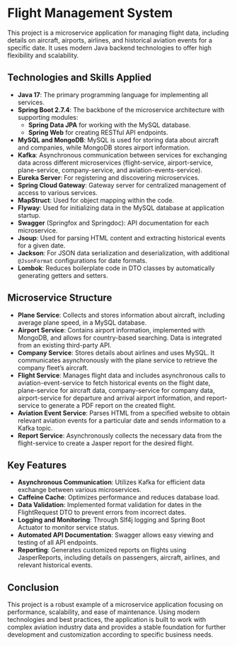 <h1>Flight Management System</h1>

<p>This project is a microservice application for managing flight data, including details on aircraft, airports, airlines, and historical aviation events for a specific date. It uses modern Java backend technologies to offer high flexibility and scalability.</p>

<h2>Technologies and Skills Applied</h2>
<ul>
  <li><strong>Java 17</strong>: The primary programming language for implementing all services.</li>
  <li><strong>Spring Boot 2.7.4</strong>: The backbone of the microservice architecture with supporting modules:
    <ul>
      <li><strong>Spring Data JPA</strong> for working with the MySQL database.</li>
      <li><strong>Spring Web</strong> for creating RESTful API endpoints.</li>
    </ul>
  </li>
  <li><strong>MySQL and MongoDB</strong>: MySQL is used for storing data about aircraft and companies, while MongoDB stores airport information.</li>
  <li><strong>Kafka</strong>: Asynchronous communication between services for exchanging data across different microservices (flight-service, airport-service, plane-service, company-service, and aviation-events-service).</li>
  <li><strong>Eureka Server</strong>: For registering and discovering microservices.</li>
  <li><strong>Spring Cloud Gateway</strong>: Gateway server for centralized management of access to various services.</li>
  <li><strong>MapStruct</strong>: Used for object mapping within the code.</li>
  <li><strong>Flyway</strong>: Used for initializing data in the MySQL database at application startup.</li>
  <li><strong>Swagger</strong> (Springfox and Springdoc): API documentation for each microservice.</li>
  <li><strong>Jsoup</strong>: Used for parsing HTML content and extracting historical events for a given date.</li>
  <li><strong>Jackson</strong>: For JSON data serialization and deserialization, with additional <code>@JsonFormat</code> configurations for date formats.</li>
  <li><strong>Lombok</strong>: Reduces boilerplate code in DTO classes by automatically generating getters and setters.</li>
</ul>

<h2>Microservice Structure</h2>
<ul>
  <li><strong>Plane Service</strong>: Collects and stores information about aircraft, including average plane speed, in a MySQL database.</li>
  <li><strong>Airport Service</strong>: Contains airport information, implemented with MongoDB, and allows for country-based searching. Data is integrated from an existing third-party API.</li>
  <li><strong>Company Service</strong>: Stores details about airlines and uses MySQL. It communicates asynchronously with the plane service to retrieve the company fleet’s aircraft.</li>
  <li><strong>Flight Service</strong>: Manages flight data and includes asynchronous calls to aviation-event-service to fetch historical events on the flight date, plane-service for aircraft data, company-service for company data, airport-service for departure and arrival airport information, and report-service to generate a PDF report on the created flight.</li>
  <li><strong>Aviation Event Service</strong>: Parses HTML from a specified website to obtain relevant aviation events for a particular date and sends information to a Kafka topic.</li>
  <li><strong>Report Service</strong>: Asynchronously collects the necessary data from the flight-service to create a Jasper report for the desired flight.</li>
</ul>

<h2>Key Features</h2>
<ul>
  <li><strong>Asynchronous Communication</strong>: Utilizes Kafka for efficient data exchange between various microservices.</li>
  <li><strong>Caffeine Cache</strong>: Optimizes performance and reduces database load.</li>
  <li><strong>Data Validation</strong>: Implemented format validation for dates in the FlightRequest DTO to prevent errors from incorrect dates.</li>
  <li><strong>Logging and Monitoring</strong>: Through Slf4j logging and Spring Boot Actuator to monitor service status.</li>
  <li><strong>Automated API Documentation</strong>: Swagger allows easy viewing and testing of all API endpoints.</li>
  <li><strong>Reporting</strong>: Generates customized reports on flights using JasperReports, including details on passengers, aircraft, airlines, and relevant historical events.</li>
</ul>

<h2>Conclusion</h2>
<p>This project is a robust example of a microservice application focusing on performance, scalability, and ease of maintenance. Using modern technologies and best practices, the application is built to work with complex aviation industry data and provides a stable foundation for further development and customization according to specific business needs.</p>